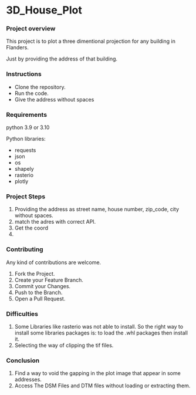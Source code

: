 # 3D_House_Plot


### Project overview
This project is to plot a three dimentional projection for any building in Flanders.

Just by providing the address of that building.

 
### Instructions

* Clone the repository.
* Run the code.
* Give the address without spaces

### Requirements
python 3.9 or 3.10

Python libraries:
* requests
* json
* os
* shapely
* rasterio
* plotly
### Project Steps
1. Providing the address as street name, house number, zip_code, city without spaces.
2. match the adres with correct API.
3. Get the coord
4. 
### Contributing
Any kind of contributions are welcome. 

1. Fork the Project.
2. Create your Feature Branch.
3. Commit your Changes.
4. Push to the Branch.
5. Open a Pull Request.

### Difficulties
1. Some Libraries like rasterio was not able to install. So the right way to install some libraries packages is: to load the .whl packages then install it.
2. Selecting the way of clipping the tif files.

### Conclusion 
1. Find a way to void the gapping in the plot image that appear in some addresses.
2. Access The DSM Files and DTM files without loading or extracting them.
